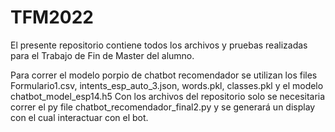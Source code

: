 # TFM2022
El presente repositorio contiene todos los archivos y pruebas realizadas para el Trabajo de Fin de Master del alumno.

Para correr el modelo porpio de chatbot recomendador se utilizan los files Formulario1.csv, intents_esp_auto_3.json, words.pkl, classes.pkl y el modelo chatbot_model_esp14.h5
Con los archivos del repositorio solo se necesitaria correr el py file chatbot_recomendador_final2.py y se generará un display con el cual interactuar con el bot.
